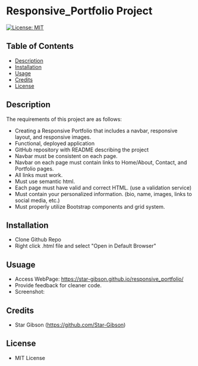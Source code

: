 # Responsive_Portfolio Project
[![License: MIT](https://img.shields.io/badge/License-MIT-blue.svg)](https://opensource.org/licenses/MIT) 

## Table of Contents
* [Description](#description)
* [Installation](#installation)
* [Usage](#usage)
* [Credits](#credits)
* [License](#license)

## Description
The requirements of this project are as follows: 
- Creating a Responsive Portfolio that includes a navbar, responsive layout, and responsive images. 
- Functional, deployed application
- GitHub repository with README describing the project
- Navbar must be consistent on each page.
- Navbar on each page must contain links to Home/About, Contact, and Portfolio pages.
- All links must work.
- Must use semantic html.
- Each page must have valid and correct HTML. (use a validation service)
- Must contain your personalized information. (bio, name, images, links to social media, etc.)
- Must properly utilize Bootstrap components and grid system.

## Installation
- Clone Github Repo
- Right click .html file and select "Open in Default Browser"

## Usuage 
- Access WebPage: https://star-gibson.github.io/responsive_portfolio/
- Provide feedback for cleaner code.
- Screenshot: 
  

## Credits
- Star Gibson (https://github.com/Star-Gibson)

## License
- MIT License